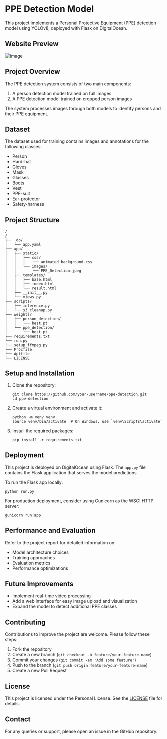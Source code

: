 # PPE Detection Model

This project implements a Personal Protective Equipment (PPE) detection model using YOLOv8, deployed with Flask on DigitalOcean.

## Website Preview
![image](https://github.com/user-attachments/assets/0ebe396d-54e7-478c-b1c3-acbeed63db2c)

## Project Overview

The PPE detection system consists of two main components:
1. A person detection model trained on full images
2. A PPE detection model trained on cropped person images

The system processes images through both models to identify persons and their PPE equipment.

## Dataset

The dataset used for training contains images and annotations for the following classes:
- Person
- Hard-hat
- Gloves
- Mask
- Glasses
- Boots
- Vest
- PPE-suit
- Ear-protector
- Safety-harness

## Project Structure

```
/
/
├── .do/
│   └── app.yaml
├── app/
│   ├── static/
│   │   ├── css/
│   │   │   └── animated_background.css
│   │   └── images/
│   │       └── PPE_Detection.jpeg
│   ├── templates/
│   │   ├── base.html
│   │   ├── index.html
│   │   └── result.html
│   ├── __init__.py
│   └── views.py
├── scripts/
│   ├── inference.py
│   └── s3_cleanup.py
├── weights/
│   ├── person_detection/
│   │   └── best.pt
│   └── ppe_detection/
│       └── best.pt
├── requirements.txt
└── run.py
└── setup_ffmpeg.py
└── Procfile
└── Aptfile
└── LICENSE
```

## Setup and Installation

1. Clone the repository:
   ```
   git clone https://github.com/your-username/ppe-detection.git
   cd ppe-detection
   ```

2. Create a virtual environment and activate it:
   ```
   python -m venv venv
   source venv/bin/activate  # On Windows, use `venv\Scripts\activate`
   ```

3. Install the required packages:
   ```
   pip install -r requirements.txt
   ```

## Deployment

This project is deployed on DigitalOcean using Flask. The `app.py` file contains the Flask application that serves the model predictions.

To run the Flask app locally:

```
python run.py
```

For production deployment, consider using Gunicorn as the WSGI HTTP server:

```
gunicorn run:app
```

## Performance and Evaluation

Refer to the project report for detailed information on:
- Model architecture choices
- Training approaches
- Evaluation metrics
- Performance optimizations

## Future Improvements

- Implement real-time video processing
- Add a web interface for easy image upload and visualization
- Expand the model to detect additional PPE classes

## Contributing

Contributions to improve the project are welcome. Please follow these steps:
1. Fork the repository
2. Create a new branch (`git checkout -b feature/your-feature-name`)
3. Commit your changes (`git commit -am 'Add some feature'`)
4. Push to the branch (`git push origin feature/your-feature-name`)
5. Create a new Pull Request

## License

This project is licensed under the Personal License. See the [LICENSE](LICENSE) file for details.

## Contact

For any queries or support, please open an issue in the GitHub repository.
